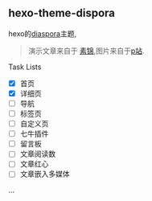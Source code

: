 hexo-theme-dispora
---
hexo的[diaspora](https://github.com/LoeiFy/Diaspora)主题, 

> 演示文章来自于 [素锦](http://isujin.com/),图片来自于[p站](https://www.pixiv.net/).

Task Lists
- [x] 首页
- [x] 详细页
- [ ] 导航
- [ ] 标签页
- [ ] 自定义页
- [ ] 七牛插件
- [ ] 留言板
- [ ] 文章阅读数
- [ ] 文章红心
- [ ] 文章嵌入多媒体

...